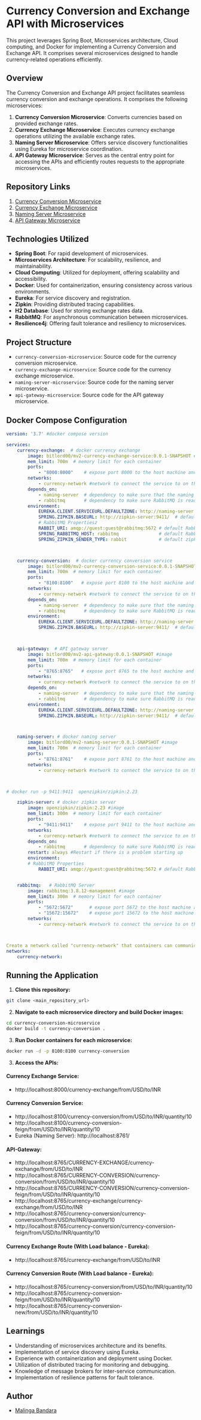 # Currency Conversion and Exchange API with Microservices
This project leverages Spring Boot, Microservices architecture, Cloud computing, and Docker for implementing a Currency Conversion and Exchange API. It comprises several microservices designed to handle currency-related operations efficiently.

## Overview

The Currency Conversion and Exchange API project facilitates seamless currency conversion and exchange operations. It comprises the following microservices:

1. **Currency Conversion Microservice**: Converts currencies based on provided exchange rates.
2. **Currency Exchange Microservice**: Executes currency exchange operations utilizing the available exchange rates.
3. **Naming Server Microservice**: Offers service discovery functionalities using Eureka for microservice coordination.
4. **API Gateway Microservice**: Serves as the central entry point for accessing the APIs and efficiently routes requests to the appropriate microservices.

## Repository Links

1. [Currency Conversion Microservice](https://github.com/MalingaBandara/Currency-Conversion)
2. [Currency Exchange Microservice](https://github.com/MalingaBandara/Currency-Exchange)
3. [Naming Server Microservice](https://github.com/MalingaBandara/Naming-Server)
4. [API Gateway Microservice](https://github.com/MalingaBandara/API-Gateway)


## Technologies Utilized


- **Spring Boot**: For rapid development of microservices.
- **Microservices Architecture**: For scalability, resilience, and maintainability.
- **Cloud Computing**: Utilized for deployment, offering scalability and accessibility.
- **Docker**: Used for containerization, ensuring consistency across various environments.
- **Eureka**: For service discovery and registration.
- **Zipkin**: Providing distributed tracing capabilities.
- **H2 Database**: Used for storing exchange rates data.
- **RabbitMQ**: For asynchronous communication between microservices.
- **Resilience4j**: Offering fault tolerance and resiliency to microservices.

## Project Structure

- `currency-conversion-microservice`: Source code for the currency conversion microservice.
- `currency-exchange-microservice`: Source code for the currency exchange microservice.
- `naming-server-microservice`: Source code for the naming server microservice.
- `api-gateway-microservice`: Source code for the API gateway microservice.


## Docker Compose Configuration

```yaml
version: '3.7' #docker compose version

services:
    currency-exchange:  # docker currency exchange
        image: bitlord00/mv2-currency-exchange-service:0.0.1-SNAPSHOT #image
        mem_limit: 700m  # memory limit for each container
        ports: 
            - "8000:8000"    # expose port 8000 to the host machine and map it to port 8000 in the docker container
        networks:
            - currency-network #network to connect the service to on the host machine and other services in docker-compose fileformat 
        depends_on:
            - naming-server  # dependency to make sure that the naming server is ready before starting this service
            - rabbitmq       # dependency to make sure RabbitMQ is ready before starting the service
        environment:
            EUREKA.CLIENT.SERVICEURL.DEFAULTZONE: http://naming-server:8761/eureka  # default eureka server address
            SPRING.ZIPKIN.BASEURL: http://zipkin-server:9411/  # default Zipkin server address
            # RabbitMQ Propertiesz
            RABBIT_URI: amqp://guest:guest@rabbitmq:5672 # default RabbitMQ connection URL (With Username, Password and Port)
            SPRING_RABBITMQ_HOST: rabbitmq               # default RabbitMQ Server hostname
            SPRING_ZIPKIN_SENDER_TYPE: rabbit            # default zipkin sender type is rabbitmq, can be set to "http" or "kafka" 



    currency-conversion:  # docker currency conversion service
        image: bitlord00/mv2-currency-conversion-service:0.0.1-SNAPSHOT #image
        mem_limit: 700m  # memory limit for each container
        ports: 
            - "8100:8100"   # expose port 8100 to the host machine and map it to port 8100 in the docker container
        networks:
            - currency-network #network to connect the service to on the host machine and other services in docker-compose fileformat 
        depends_on:
            - naming-server  # dependency to make sure that the naming server is ready before starting this service
            - rabbitmq       # dependency to make sure RabbitMQ is ready before starting the service
        environment:
            EUREKA.CLIENT.SERVICEURL.DEFAULTZONE: http://naming-server:8761/eureka  # default eureka server address
            SPRING.ZIPKIN.BASEURL: http://zipkin-server:9411/  # default Zipkin server address



    api-gateway:  # API gateway server
        image: bitlord00/mv2-api-gateway:0.0.1-SNAPSHOT #image
        mem_limit: 700m  # memory limit for each container
        ports: 
            - "8765:8765"   # expose port 8765 to the host machine and map it to port 8765 in the docker container
        networks:
            - currency-network #network to connect the service to on the host machine and other services in docker-compose fileformat 
        depends_on:
            - naming-server  # dependency to make sure that the naming server is ready before starting this service
            - rabbitmq       # dependency to make sure RabbitMQ is ready before starting the service
        environment:
            EUREKA.CLIENT.SERVICEURL.DEFAULTZONE: http://naming-server:8761/eureka  # default eureka server address
            SPRING.ZIPKIN.BASEURL: http://zipkin-server:9411/  # default Zipkin server address



    naming-server: # docker naming server
        image: bitlord00/mv2-naming-server:0.0.1-SNAPSHOT #image
        mem_limit: 700m  # memory limit for each container
        ports: 
            - "8761:8761"    # expose port 8761 to the host machine and map it to port 8761 of the container
        networks:
            - currency-network #network to connect the service to on the host machine and other services in docker-compose fileformat 



# docker run -p 9411:9411  openzipkin/zipkin:2.23

    zipkin-server: # docker zipkin server 
        image: openzipkin/zipkin:2.23 #image
        mem_limit: 300m  # memory limit for each container
        ports: 
            - "9411:9411"    # expose port 9411 to the host machine and map it to port 9411 of the container
        networks:
            - currency-network #network to connect the service to on the host machine and other services in docker-compose fileformat
        depends_on:
            - rabbitmq       # dependency to make sure RabbitMQ is ready before starting the service 
        restart: always #Restart if there is a problem starting up
        environment:
        # RabbitMQ Properties
            RABBIT_URI: amqp://guest:guest@rabbitmq:5672 # default RabbitMQ connection URL (With Username, Password and Port)


    rabbitmq:   # RabbitMQ Server
        image: rabbitmq:3.8.12-management #image
        mem_limit: 300m  # memory limit for each container
        ports: 
            - "5672:5672"      # expose port 5672 to the host machine and map it to port 5672 of the container
            - "15672:15672"    # expose port 15672 to the host machine and map it to port 15672 of the container
        networks:
            - currency-network #network to connect the service to on the host machine and other services in docker-compose fileformat 



Create a network called "currency-network" that containers can communicate with each other on
networks:
    currency-network:
```


## Running the Application

1. **Clone this repository:**

```bash
git clone <main_repository_url>

```

2. **Navigate to each microservice directory and build Docker images:**
```bash
cd currency-conversion-microservice
docker build -t currency-conversion .
```

3. **Run Docker containers for each microservice:**
```bash
docker run -d -p 8100:8100 currency-conversion
```

3. **Access the APIs:**

#### Currency Exchange Service:
  - http://localhost:8000/currency-exchange/from/USD/to/INR

#### Currency Conversion Service:
 - http://localhost:8100/currency-conversion/from/USD/to/INR/quantity/10
 - http://localhost:8100/currency-conversion-feign/from/USD/to/INR/quantity/10
 - Eureka (Naming Server): http://localhost:8761/

#### API-Gateway:
- http://localhost:8765/CURRENCY-EXCHANGE/currency-exchange/from/USD/to/INR
- http://localhost:8765/CURRENCY-CONVERSION/currency-conversion/from/USD/to/INR/quantity/10
- http://localhost:8765/CURRENCY-CONVERSION/currency-conversion-feign/from/USD/to/INR/quantity/10
- http://localhost:8765/currency-exchange/currency-exchange/from/USD/to/INR
- http://localhost:8765/currency-conversion/currency-conversion/from/USD/to/INR/quantity/10
- http://localhost:8765/currency-conversion/currency-conversion-feign/from/USD/to/INR/quantity/10

#### Currency Exchange Route (With Load balance - Eureka):
- http://localhost:8765/currency-exchange/from/USD/to/INR

#### Currency Conversion Route (With Load balance - Eureka):
- http://localhost:8765/currency-conversion/from/USD/to/INR/quantity/10
- http://localhost:8765/currency-conversion-feign/from/USD/to/INR/quantity/10
- http://localhost:8765/currency-conversion-new/from/USD/to/INR/quantity/10

## Learnings

- Understanding of microservices architecture and its benefits.
- Implementation of service discovery using Eureka.
- Experience with containerization and deployment using Docker.
- Utilization of distributed tracing for monitoring and debugging.
- Knowledge of message brokers for inter-service communication.
- Implementation of resilience patterns for fault tolerance.


## Author

- [Malinga Bandara](https://github.com/MalingaBandara)

